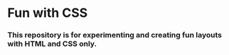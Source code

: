 # Fun with CSS
### This repository is for experimenting and creating fun layouts with HTML and CSS only.
